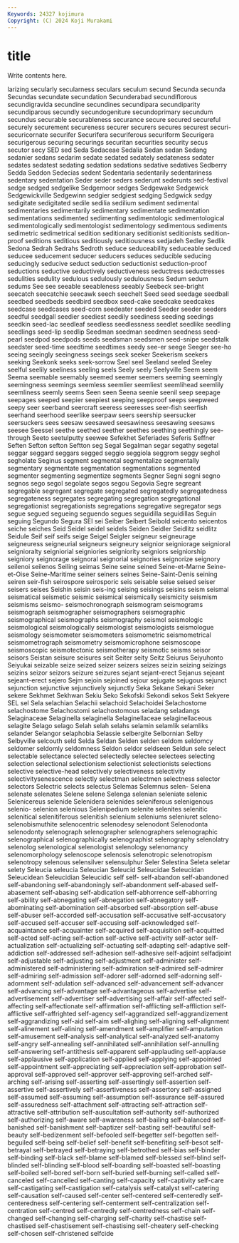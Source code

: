 ```yaml
---
Keywords: 24327 kojimura
Copyright: (C) 2024 Koji Murakami
---
```


# title

Write contents here.



larizing
secularly secularness seculars seculum secund Secunda secunda Secundas secundate secundation
Secunderabad secundiflorous secundigravida secundine secundines secundipara secundiparity secundiparous secundly secundogeniture
secundoprimary secundum secundus securable securableness securance secure secured secureful securely
securement secureness securer securers secures securest securi- securicornate securifer Securifera
securiferous securiform Securigera securigerous securing securings securitan securities security secus
secutor secy SED sed Seda Sedaceae Sedalia Sedan sedan Sedang
sedanier sedans sedarim sedate sedated sedately sedateness sedater sedates sedatest
sedating sedation sedations sedative sedatives Sedberry Sedda Seddon Sedecias sedent
Sedentaria sedentarily sedentariness sedentary sedentation Seder seder seders sederunt sederunts
sed-festival sedge sedged sedgelike Sedgemoor sedges Sedgewake Sedgewick Sedgewickville Sedgewinn
sedgier sedgiest sedging Sedgwick sedgy sedigitate sedigitated sedile sedilia sedilium
sediment sedimental sedimentaries sedimentarily sedimentary sedimentate sedimentation sedimentations sedimented sedimenting
sedimentologic sedimentological sedimentologically sedimentologist sedimentology sedimentous sediments sedimetric sedimetrical sedition
seditionary seditionist seditionists sedition-proof seditions seditious seditiously seditiousness sedjadeh Sedley
Sedlik Sedona Sedrah Sedrahs Sedroth seduce seduceability seduceable seduced seducee
seducement seducer seducers seduces seducible seducing seducingly seducive seduct seduction
seductionist seduction-proof seductions seductive seductively seductiveness seductress seductresses sedulities sedulity
sedulous sedulously sedulousness Sedum sedum sedums See see seeable seeableness
seeably Seebeck see-bright seecatch seecatchie seecawk seech seechelt Seed seed
seedage seedball seedbed seedbeds seedbird seedbox seed-cake seedcake seedcakes seedcase
seedcases seed-corn seedeater seeded Seeder seeder seeders seedful seedgall seedier
seediest seedily seediness seeding seedings seedkin seed-lac seedleaf seedless seedlessness
seedlet seedlike seedling seedlings seed-lip seedlip Seedman seedman seedmen seedness
seed-pearl seedpod seedpods seeds seedsman seedsmen seed-snipe seedstalk seedster seed-time
seedtime seedtimes seedy see-er seege Seeger see-ho seeing seeingly seeingness
seeings seek seeker Seekerism seekers seeking Seekonk seeks seek-sorrow Seel
seel Seeland seeled Seeley seelful seelily seeliness seeling seels Seely
seely Seelyville Seem seem Seema seemable seemably seemed seemer seemers
seeming seemingly seemingness seemings seemless seemlier seemliest seemlihead seemlily seemliness
seemly seems Seen seen Seena seenie seenil seep seepage seepages
seeped seepier seepiest seeping seepproof seeps seepweed seepy seer seerband
seercraft seeress seeresses seer-fish seerfish seerhand seerhood seerlike seerpaw seers
seership seersucker seersuckers sees seesaw seesawed seesawiness seesawing seesaws seesee
Seessel seethe seethed seether seethes seething seethingly see-through Seeto seetulputty
seewee Sefekhet Seferiades Seferis Seffner Seften Sefton sefton Seftton seg
Segal Segalman segar segathy segetal seggar seggard seggars segged seggio
seggiola seggrom seggy seghol segholate Seginus segment segmental segmentalize segmentally
segmentary segmentate segmentation segmentations segmented segmenter segmenting segmentize segments Segner
Segni segni segno segnos sego segol segolate segos segou Segovia
Segre segreant segregable segregant segregate segregated segregatedly segregatedness segregateness segregates
segregating segregation segregational segregationist segregationists segregations segregative segregator segs segue
segued segueing seguendo segues seguidilla seguidillas Seguin seguing Segundo Segura
SEI sei Seiber Seibert Seibold seicento seicentos seiche seiches Seid
Seidel seidel seidels Seiden Seidler Seidlitz seidlitz Seidule Seif seif
seifs seige Seigel Seigler seigneur seigneurage seigneuress seigneurial seigneurs seigneury
seignior seigniorage seignioral seignioralty seigniorial seigniories seigniority seigniors seigniorship seigniory
seignorage seignoral seignorial seignories seignorize seignory seilenoi seilenos Seiling seimas
Seine seine seined Seine-et-Marne Seine-et-Oise Seine-Maritime seiner seiners seines Seine-Saint-Denis
seining seiren seir-fish seirospore seirosporic seis seisable seise seised seiser
seisers seises Seishin seisin seis-ing seising seisings seisins seism seismal
seismatical seismetic seismic seismical seismically seismicity seismism seismisms seismo- seismochronograph
seismogram seismograms seismograph seismographer seismographers seismographic seismographical seismographs seismography seismol
seismologic seismological seismologically seismologist seismologists seismologue seismology seismometer seismometers seismometric
seismometrical seismometrograph seismometry seismomicrophone seismoscope seismoscopic seismotectonic seismotherapy seismotic seisms
seisor seisors Seistan seisure seisures seit Seiter seity Seitz Seiurus
Seiyuhonto Seiyukai seizable seize seized seizer seizers seizes seizin seizing
seizings seizins seizor seizors seizure seizures sejant sejant-erect Sejanus sejeant
sejeant-erect sejero Sejm sejoin sejoined sejour sejugate sejugous sejunct sejunction
sejunctive sejunctively sejunctly Seka Sekane Sekani Seker sekere Sekhmet Sekhwan
Sekiu Seko Sekofski Sekondi sekos Sekt Sekyere SEL sel Sela
selachian Selachii selachoid Selachoidei Selachostome selachostome Selachostomi selachostomous seladang seladangs
Selaginaceae Selaginella selaginella Selaginellaceae selaginellaceous selagite Selago selago Selah selah
selahs selamin selamlik selamliks selander Selangor selaphobia Selassie selbergite Selbornian
Selby Selbyville selcouth seld Selda Seldan Selden selden seldom seldomcy
seldomer seldomly seldomness Seldon seldor seldseen Seldun sele select selectable
selectance selected selectedly selectee selectees selecting selection selectional selectionism selectionist
selectionists selections selective selective-head selectively selectiveness selectivity selectivitysenescence selectly selectman
selectmen selectness selector selectors Selectric selects selectus Selemas Selemnus selen-
Selena selenate selenates Selene selene Selenga selenian seleniate selenic Selenicereus
selenide Selenidera selenides seleniferous selenigenous selenio- selenion selenious Selenipedium selenite
selenites selenitic selenitical selenitiferous selenitish selenium seleniums seleniuret seleno- selenobismuthite
selenocentric selenodesy selenodont Selenodonta selenodonty selenograph selenographer selenographers selenographic selenographical
selenographically selenographist selenography selenolatry selenolog selenological selenologist selenology selenomancy selenomorphology
selenoscope selenosis selenotropic selenotropism selenotropy selenous selensilver selensulphur Seler Selestina
Seleta seletar selety Seleucia seleucia Seleucian Seleucid Seleucidae Seleucidan Seleucidean
Seleucidian Seleucidic self self- self-abandon self-abandoned self-abandoning self-abandoningly self-abandonment self-abased
self-abasement self-abasing self-abdication self-abhorrence self-abhorring self-ability self-abnegating self-abnegation self-abnegatory self-abominating
self-abomination self-absorbed self-absorption self-abuse self-abuser self-accorded self-accusation self-accusative self-accusatory self-accused
self-accuser self-accusing self-acknowledged self-acquaintance self-acquainter self-acquired self-acquisition self-acquitted self-acted self-acting
self-action self-active self-activity self-actor self-actualization self-actualizing self-actuating self-adapting self-adaptive self-addiction
self-addressed self-adhesion self-adhesive self-adjoint selfadjoint self-adjustable self-adjusting self-adjustment self-administer self-administered
self-administering self-admiration self-admired self-admirer self-admiring self-admission self-adorer self-adorned self-adorning self-adornment
self-adulation self-advanced self-advancement self-advancer self-advancing self-advantage self-advantageous self-advertise self-advertisement self-advertiser
self-advertising self-affair self-affected self-affecting self-affectionate self-affirmation self-afflicting self-affliction self-afflictive self-affrighted
self-agency self-aggrandized self-aggrandizement self-aggrandizing self-aid self-aim self-alighing self-aligning self-alignment self-alinement
self-alining self-amendment self-amplifier self-amputation self-amusement self-analysis self-analytical self-analyzed self-anatomy self-angry
self-annealing self-annihilated self-annihilation self-annulling self-answering self-antithesis self-apparent self-applauding self-applause self-applausive
self-application self-applied self-applying self-appointed self-appointment self-appreciating self-appreciation self-approbation self-approval self-approved
self-approver self-approving self-arched self-arching self-arising self-asserting self-assertingly self-assertion self-assertive self-assertively
self-assertiveness self-assertory self-assigned self-assumed self-assuming self-assumption self-assurance self-assured self-assuredness self-attachment
self-attracting self-attraction self-attractive self-attribution self-auscultation self-authority self-authorized self-authorizing self-aware self-awareness
self-bailing self-balanced self-banished self-banishment self-baptizer self-basting self-beautiful self-beauty self-bedizenment self-befooled
self-begetter self-begotten self-beguiled self-being self-belief self-benefit self-benefiting self-besot self-betrayal self-betrayed
self-betraying self-betrothed self-bias self-binder self-binding self-black self-blame self-blamed self-blessed self-blind
self-blinded self-blinding self-blood self-boarding self-boasted self-boasting self-boiled self-bored self-born self-buried
self-burning self-called self-canceled self-cancelled self-canting self-capacity self-captivity self-care self-castigating self-castigation
self-catalysis self-catalyst self-catering self-causation self-caused self-center self-centered self-centeredly self-centeredness self-centering
self-centerment self-centralization self-centration self-centred self-centredly self-centredness self-chain self-changed self-changing self-charging
self-charity self-chastise self-chastised self-chastisement self-chastising self-cheatery self-checking self-chosen self-christened selfcide
